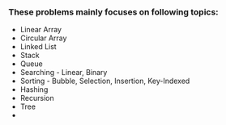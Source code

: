 <h3>These problems mainly focuses on following topics:</h3>
<ul>
  <li>Linear Array</li>
  <li>Circular Array</li>
  <li>Linked List</li>
  <li>Stack</li>
  <li>Queue</li>
  <li> Searching - Linear, Binary</li>
  <li>Sorting - Bubble, Selection, Insertion, Key-Indexed </li>
  <li> Hashing </li>
  <li> Recursion </li>
  <li> Tree <li>
  <br>
</ul>





 
